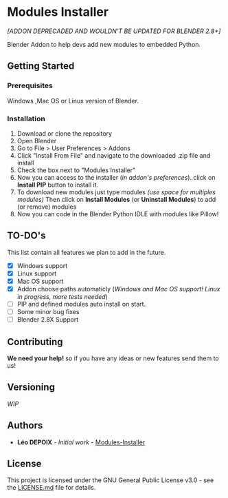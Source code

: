 # Modules Installer

*[ADDON DEPRECADED AND WOULDN'T BE UPDATED FOR BLENDER 2.8+]*

Blender Addon to help devs add new modules to embedded Python.

## Getting Started



### Prerequisites

Windows ,Mac OS or Linux version of Blender.

### Installation

1.  Download or clone the repository
2.  Open Blender
3.  Go to File > User Preferences > Addons
4.  Click "Install From File" and navigate to the downloaded .zip file and install
5.  Check the box next to "Modules Installer"
6.  Now you can access to the installer (*in addon's preferences*). click on **Install PIP** button to install it.
7. To download new modules just type modules *(use space for multiples modules)*
Then click on **Install Modules** (or **Uninstall Modules**) to add (or remove) modules
9. Now you can code in the Blender Python IDLE with modules like Pillow!

## TO-DO's
This list contain all features we plan to add in the future.

 - [X] Windows support
 - [X] Linux support
 - [X] Mac OS support
 - [X] Addon choose paths automaticly (*Windows and Mac OS support! Linux in progress, more tests needed*)
 - [ ] PIP and defined modules auto install on start. 
 - [ ] Some minor bug fixes
 - [ ] Blender 2.8X Support
 
## Contributing

**We need your help!** so if you have any ideas or new features send them to us!

## Versioning

*WIP*

## Authors

* **Léo DEPOIX** - *Initial work* - [Modules-Installer](https://github.com/PiloeGAO/Module-Installer)


## License

This project is licensed under the GNU General Public License v3.0 - see the [LICENSE.md](LICENSE.md) file for details.
